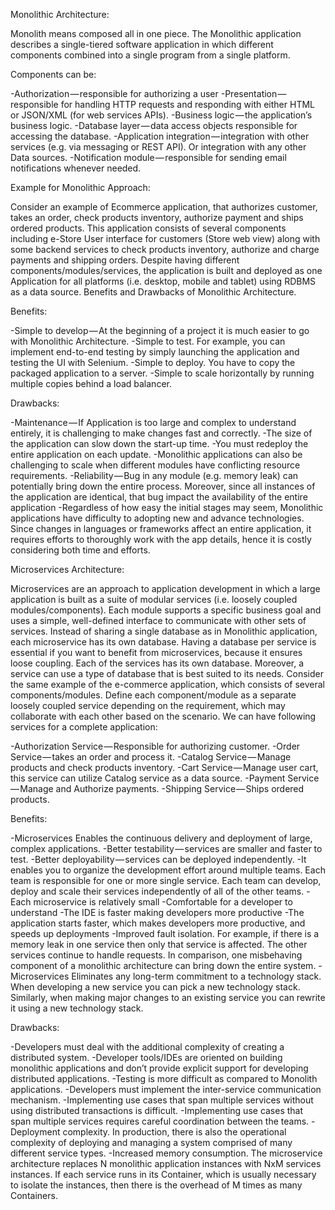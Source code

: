 Monolithic Architecture:

Monolith means composed all in one piece. The Monolithic application describes a single-tiered software application in which different 
components combined into a single program from a single platform. 

Components can be:

-Authorization — responsible for authorizing a user
-Presentation — responsible for handling HTTP requests and responding with either HTML or JSON/XML (for web services APIs).
-Business logic — the application’s business logic.
-Database layer — data access objects responsible for accessing the database.
-Application integration — integration with other services (e.g. via messaging or REST API). Or integration with any other Data sources.
-Notification module — responsible for sending email notifications whenever needed.

Example for Monolithic Approach:

Consider an example of Ecommerce application, that authorizes customer, takes an order, check products inventory, authorize payment and 
ships ordered products. This application consists of several components including e-Store User interface for customers (Store web view)
along with some backend services to check products inventory, authorize and charge payments and shipping orders.
Despite having different components/modules/services, the application is built and deployed as one Application for all platforms 
(i.e. desktop, mobile and tablet) using RDBMS as a data source. Benefits and Drawbacks of Monolithic Architecture.

Benefits:

-Simple to develop — At the beginning of a project it is much easier to go with Monolithic Architecture.
-Simple to test. For example, you can implement end-to-end testing by simply launching the application and testing the UI with Selenium.
-Simple to deploy. You have to copy the packaged application to a server.
-Simple to scale horizontally by running multiple copies behind a load balancer.

Drawbacks:

-Maintenance — If Application is too large and complex to understand entirely, it is challenging to make changes fast and correctly.
-The size of the application can slow down the start-up time.
-You must redeploy the entire application on each update.
-Monolithic applications can also be challenging to scale when different modules have conflicting resource requirements.
-Reliability — Bug in any module (e.g. memory leak) can potentially bring down the entire process. Moreover, since all instances of the
application are identical, that bug impact the availability of the entire application
-Regardless of how easy the initial stages may seem, Monolithic applications have difficulty to adopting new and advance technologies.
Since changes in languages or frameworks affect an entire application, it requires efforts to thoroughly work with the app details, 
hence it is costly considering both time and efforts.

Microservices Architecture:

Microservices are an approach to application development in which a large application is built as a suite of modular services
(i.e. loosely coupled modules/components). Each module supports a specific business goal and uses a simple, well-defined interface to
communicate with other sets of services.
Instead of sharing a single database as in Monolithic application, each microservice has its own database. Having a database per 
service is essential if you want to benefit from microservices, because it ensures loose coupling. Each of the services has its own 
database. Moreover, a service can use a type of database that is best suited to its needs.
Consider the same example of the e-commerce application, which consists of several components/modules. Define each component/module
as a separate loosely coupled service depending on the requirement, which may collaborate with each other based on the scenario. We can 
have following services for a complete application:

-Authorization Service — Responsible for authorizing customer.
-Order Service — takes an order and process it.
-Catalog Service — Manage products and check products inventory.
-Cart Service — Manage user cart, this service can utilize Catalog service as a data source.
-Payment Service — Manage and Authorize payments.
-Shipping Service — Ships ordered products.

Benefits:

-Microservices Enables the continuous delivery and deployment of large, complex applications.
-Better testability — services are smaller and faster to test.
-Better deployability — services can be deployed independently.
-It enables you to organize the development effort around multiple teams. Each team is responsible for one or more single service. Each team can develop, deploy and scale their services independently of all of the other teams.
-Each microservice is relatively small
-Comfortable for a developer to understand
-The IDE is faster making developers more productive
-The application starts faster, which makes developers more productive, and speeds up deployments
-Improved fault isolation. For example, if there is a memory leak in one service then only that service is affected. 
 The other services continue to handle requests. In comparison, one misbehaving component of a monolithic architecture can bring down the entire system.
-Microservices Eliminates any long-term commitment to a technology stack. When developing a new service you can pick a new technology
 stack. Similarly, when making major changes to an existing service you can rewrite it using a new technology stack.
 
Drawbacks:

-Developers must deal with the additional complexity of creating a distributed system.
-Developer tools/IDEs are oriented on building monolithic applications and don’t provide explicit support for developing 
 distributed applications.
-Testing is more difficult as compared to Monolith applications.
-Developers must implement the inter-service communication mechanism.
-Implementing use cases that span multiple services without using distributed transactions is difficult.
-Implementing use cases that span multiple services requires careful coordination between the teams.
-Deployment complexity. In production, there is also the operational complexity of deploying and managing a system comprised of many 
 different service types.
-Increased memory consumption. The microservice architecture replaces N monolithic application instances with NxM services instances.
 If each service runs in its Container, which is usually necessary to isolate the instances, then there is the overhead of M times as 
 many Containers.


